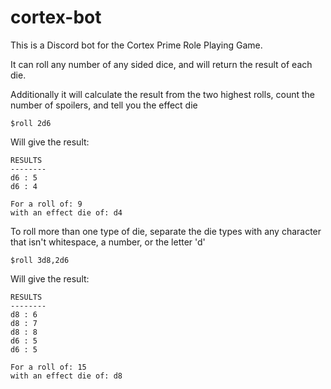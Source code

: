 # cortex-bot

This is a Discord bot for the Cortex Prime Role Playing Game.

It can roll any number of any sided dice, and will return the result of each die.

Additionally it will calculate the result from the two highest rolls, count the number of spoilers, and tell you the effect die

`$roll 2d6`

Will give the result:

```
RESULTS
--------
d6 : 5
d6 : 4

For a roll of: 9
with an effect die of: d4
```

To roll more than one type of die, separate the die types with any character that isn't whitespace, a number, or the letter 'd'

`$roll 3d8,2d6`

Will give the result:

```
RESULTS
--------
d8 : 6
d8 : 7
d8 : 8
d6 : 5
d6 : 5

For a roll of: 15
with an effect die of: d8
```
